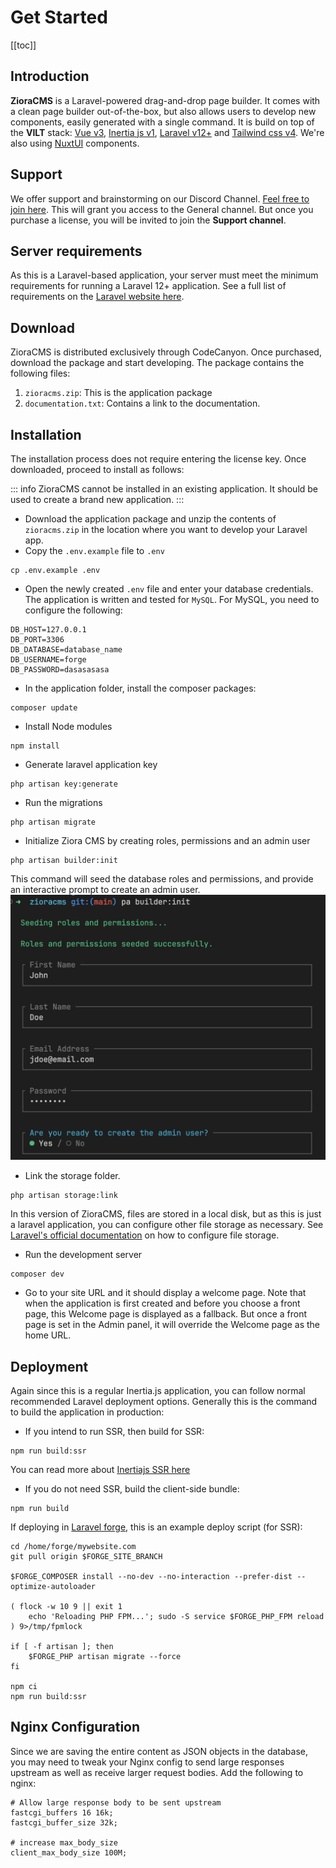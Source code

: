 # Get Started

[[toc]]

## Introduction

**ZioraCMS** is a Laravel-powered drag-and-drop page builder. It comes with a clean page builder out-of-the-box, but also allows users to develop new components, easily generated with a single command. It is build on top of the **VILT** stack: [Vue v3](https://vuejs.org), [Inertia js v1](https://inertiajs.com/), [Laravel v12+](https://laravel.com) and [Tailwind css v4](https://tailwindcss.com). We're also using [NuxtUI](https://ui.nuxt.com) components.

## Support
We offer support and brainstorming on our Discord Channel. [Feel free to join here](https://discord.gg/tqRcSPVH). This will grant you access to the General channel. But once you purchase a license, you will be invited to join the **Support channel**.


## Server requirements

As this is a Laravel-based application, your server must meet the minimum requirements for running a Laravel 12+ application. See a full list of requirements on the [Laravel website here](https://laravel.com/docs/12.x/deployment#server-requirements).

## Download
ZioraCMS is distributed exclusively through CodeCanyon. Once purchased, download the package and start developing. The package contains the following files:
1. `zioracms.zip`: This is the application package
2. `documentation.txt`: Contains a link to the documentation.
<!-- ZioraCMS is distributed exclusively through [CodeCan](https://anystack.sh/). Once you purchase a license, all you have to do it login to the platform and click on the **Download** link to download the package. Note that you will only be able to download versions up to the year when your license expires. -->

## Installation

The installation process does not require entering the license key. Once downloaded, proceed to install as follows:

::: info
ZioraCMS cannot be installed in an existing application. It should be used to create a brand new application.
:::

- Download the application package and unzip the contents of `zioracms.zip` in the location where you want to develop your Laravel app.
- Copy the `.env.example` file to `.env`

```bash:no-line-numbers
cp .env.example .env
```

- Open the newly created `.env` file and enter your database credentials. The application is written and tested for `MySQL`. For MySQL, you need to configure the following:

```bash:no-line-numbers
DB_HOST=127.0.0.1
DB_PORT=3306
DB_DATABASE=database_name
DB_USERNAME=forge
DB_PASSWORD=dasasasasa
```

- In the application folder, install the composer packages:

```bash:no-line-numbers
composer update
```

- Install Node modules

```bash:no-line-numbers
npm install
```

- Generate laravel application key

```bash:no-line-numbers
php artisan key:generate
```


- Run the migrations

```bash:no-line-numbers
php artisan migrate
```

- Initialize Ziora CMS by creating roles, permissions and an admin user

```bash:no-line-numbers
php artisan builder:init
```

This command will seed the database roles and permissions, and provide an interactive prompt to create an admin user.
![Builder init](./images/builder-init.png)

- Link the storage folder.

```bash:no-line-numbers
php artisan storage:link
```

In this version of ZioraCMS, files are stored in a local disk, but as this is just a laravel application, you can configure other file storage as necessary. See [Laravel's official documentation](https://laravel.com/docs/12.x/filesystem#main-content) on how to configure file storage.

- Run the development server

```bash:no-line-numbers
composer dev
```

- Go to your site URL and it should display a welcome page. Note that when the application is first created and before you choose a front page, this Welcome page is displayed as a fallback. But once a front page is set in the Admin panel, it will override the Welcome page as the home URL.

## Deployment

Again since this is a regular Inertia.js application, you can follow normal recommended Laravel deployment options. Generally this is the command to build the application in production:

- If you intend to run SSR, then build for SSR:

```bash:no-line-numbers
npm run build:ssr
```

You can read more about [Inertiajs SSR here](https://inertiajs.com/server-side-rendering)

- If you do not need SSR, build the client-side bundle:

```bash:no-line-numbers
npm run build
```

If deploying in [Laravel forge](https://forge.laravel.com), this is an example deploy script (for SSR):

```bash{13-14}
cd /home/forge/mywebsite.com
git pull origin $FORGE_SITE_BRANCH

$FORGE_COMPOSER install --no-dev --no-interaction --prefer-dist --optimize-autoloader

( flock -w 10 9 || exit 1
    echo 'Reloading PHP FPM...'; sudo -S service $FORGE_PHP_FPM reload ) 9>/tmp/fpmlock

if [ -f artisan ]; then
    $FORGE_PHP artisan migrate --force
fi

npm ci
npm run build:ssr
```

## Nginx Configuration

Since we are saving the entire content as JSON objects in the database, you may need to tweak your Nginx config to send large responses upstream as well as receive larger request bodies. Add the following to nginx:

```bash:no-line-numbers
# Allow large response body to be sent upstream
fastcgi_buffers 16 16k;
fastcgi_buffer_size 32k;

# increase max_body_size
client_max_body_size 100M;
```
